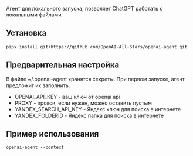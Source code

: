 Агент для локального запуска, позволяет ChatGPT работать с локальными файлами.

## Установка

```
pipx install git+https://github.com/OpenAI-All-Stars/openai-agent.git
```

## Предварительная настройка

В файле ~/.openai-agent хранятся секреты. При первом запуске, агент предложит их заполнить.

* OPENAI_API_KEY - ваш ключ от openai api
* PROXY - прокси, если нужен, можно оставить пустым
* YANDEX_SEARCH_API_KEY - Яндекс ключ для поиска в интернете
* YANDEX_FOLDERID - Яндекс папка для поиска в интернете

## Пример использования

```
openai-agent --context
```
